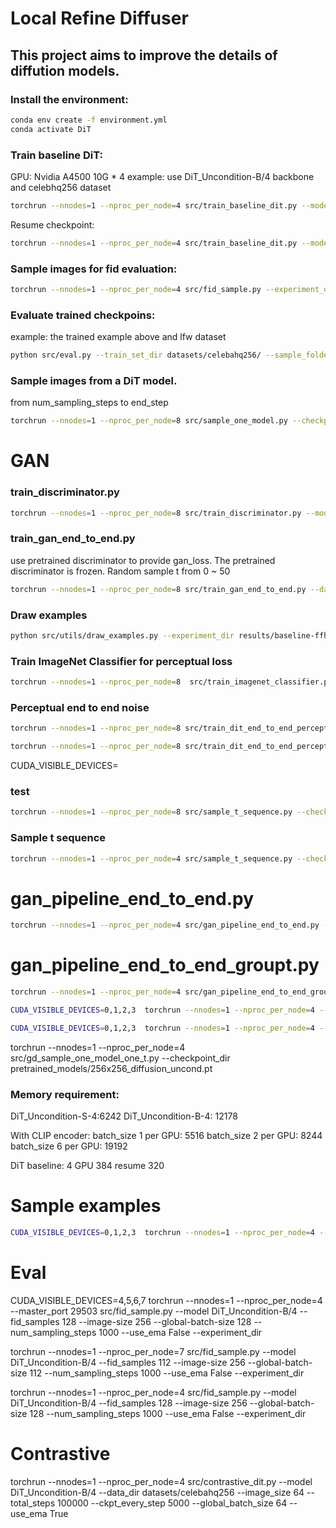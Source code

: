 # Local Refine Diffuser

## This project aims to improve the details of diffution models.

### Install the environment:
```bash
conda env create -f environment.yml
conda activate DiT
```

### Train baseline DiT:
GPU: Nvidia A4500 10G * 4
example: use DiT_Uncondition-B/4 backbone and celebhq256 dataset
```bash
torchrun --nnodes=1 --nproc_per_node=4 src/train_baseline_dit.py --model DiT_Uncondition-B/4 --data_path datasets/celebahq256 --image-size 256 --total_steps 400000 --ckpt_every_step 10000  --global-batch-size 128 --use_ema True 
```
Resume checkpoint:
```bash
torchrun --nnodes=1 --nproc_per_node=4 src/train_baseline_dit.py --model DiT_Uncondition-B/4 --data_path datasets/celebahq256 --image-size 256 --total_steps 400000 --ckpt_every_step 10000  --global-batch-size 128 --use_ema True --resume results/baseline-celebahq256-000-DiT_Uncondition-B-4/checkpoints/00200000.pt
```

### Sample images for fid evaluation:
```bash
torchrun --nnodes=1 --nproc_per_node=4 src/fid_sample.py --experiment_dir results/perceptual-celebahq256old-001-DiT_Uncondition-B-4 --model DiT_Uncondition-B/4 --fid_samples 5000 --image-size 256 --global-batch-size 128 --num_sampling_steps 1000 --use_ema True
```

### Evaluate trained checkpoins:
example: the trained example above and lfw dataset
```bash
python src/eval.py --train_set_dir datasets/celebahq256/ --sample_folder_name fid_samples --output_file_name 'eval_scores.xlsx' --cal_kid False --experiment_dir results/perceptual_end_to_end-celebahq256-004-DiT_Uncondition-B-4/ 
```

### Sample images from a DiT model.   
from num_sampling_steps to end_step
```bash
torchrun --nnodes=1 --nproc_per_node=8 src/sample_one_model.py --checkpoint_dir results/baseline-celebahq256-000-DiT_Uncondition-B-4/checkpoints/00200000.pt --save_dir celebahq256_50step --model DiT_Uncondition-B/4 --fid_samples 30000 --image-size 256 --global-batch-size 128 --num_sampling_steps 1000 --use_ema True --end_step 50
```


# GAN

### train_discriminator.py
```bash
torchrun --nnodes=1 --nproc_per_node=8 src/train_discriminator.py --model resnet --data_path datasets/gan_data/ --image_size 256 --epochs 1000 --global_batch_size 256 --log_every_step 100 --ckpt_every_epoch 10
```

### train_gan_end_to_end.py
use pretrained discriminator to provide gan_loss. The pretrained discriminator is frozen. Random sample t from 0 ~ 50
```bash
torchrun --nnodes=1 --nproc_per_node=8 src/train_gan_end_to_end.py --data_path datasets/celebahq256/ --image_size 256 --total_steps 100000 --global_batch_size 128 --log_every_step 50 --ckpt_every_step 10000 --num_sampling_steps 1000 --start_step 50 --load_ema False --resume results/baseline-celebahq256-000-DiT_Uncondition-B-4/checkpoints/00200000.pt --model DiT_Uncondition-B/4 --alpha 0.2 --discriminator resnet --discriminator_ckpt results/pretrain_discriminator-resnet-gan_data-000/checkpoints/00000049.pt
```

### Draw examples
```bash
python src/utils/draw_examples.py --experiment_dir results/baseline-ffhq5k-000--DiT_Uncondition-S-4/ --image_num 12 --target_dir results/baseline-ffhq5k-000--DiT_Uncondition-S-4/plot_examples
```
### Train ImageNet Classifier for perceptual loss
```bash
torchrun --nnodes=1 --nproc_per_node=8  src/train_imagenet_classifier.py --model biggan --data_path dataset/imagenet1k --image_size 256 --epochs 200 --global-batch-size 256 --log-every 50 --ckpt-every 1 --test-every-epoch 1 --use_ema True
```

### Perceptual end to end noise
```bash
torchrun --nnodes=1 --nproc_per_node=8 src/train_dit_end_to_end_perceptual_use_noise.py --model DiT_Uncondition-B/4 --data_path datasets/celebahq256/  --image_size 256 --total_steps 10000 --ckpt_every_step 500 --global_batch_size 128 --load_ema False --start_step 1000 --perceptual_encoder resnet --encoder_ckpt encoder_ckpts/resnet00000070.pt --resume results/baseline-celebahq256-000-DiT_Uncondition-B-4/checkpoints/00200000.pt --alpha 1.5
```

```bash
torchrun --nnodes=1 --nproc_per_node=8 src/train_dit_end_to_end_perceptual_use_noise_new_p_loss.py --model DiT_Uncondition-B/4 --data_path datasets/celebahq256/  --image_size 256 --total_steps 10000 --ckpt_every_step 500 --global_batch_size 128 --load_ema False --start_step 1000 --perceptual_encoder resnet --encoder_ckpt encoder_ckpts/resnet00000070.pt --resume results/baseline-celebahq256-000-DiT_Uncondition-B-4/checkpoints/00200000.pt --alpha 0.1
```
CUDA_VISIBLE_DEVICES=


### test
```bash
torchrun --nnodes=1 --nproc_per_node=8 src/sample_t_sequence.py --checkpoint_dir results/baseline-celebahq256-000-DiT_Uncondition-B-4/checkpoints/00180000.pt --save_dir results/test_tiff --fid_samples 100 --end_step 0 
```

### Sample t sequence
```bash
torchrun --nnodes=1 --nproc_per_node=4 src/sample_t_sequence.py --checkpoint_dir results/baseline-celebahq256-000-DiT_Uncondition-B-4/checkpoints/00200000.pt --num_samples 128 --start_t 0 --end_t 1000 --interval 100 --load_ema False --use_seed True
```

# gan_pipeline_end_to_end.py
```bash
torchrun --nnodes=1 --nproc_per_node=4 src/gan_pipeline_end_to_end.py --model DiT_Uncondition-B/4 --data_dir datasets/celebahq256/  --image_size 256 --total_steps 10000 --dis_total_steps 1500 --global_batch_size 128 --ckpt_every_step 5000 --iteration_num 10 --num_samples 1280 --start_t 0 --end_t 50 --interval 1 --discriminator condition_resnet --resume pretrained_models/00200000.pt --alpha 1
```

# gan_pipeline_end_to_end_groupt.py
```bash
torchrun --nnodes=1 --nproc_per_node=4 src/gan_pipeline_end_to_end_groupt.py --model DiT_Uncondition-B/4 --data_dir datasets/celebahq256/  --image_size 256 --total_steps 10000 --dis_total_steps 1000 --global_batch_size 128 --ckpt_every_step 5000 --iteration_num 10 --num_samples 1280 --start_t 0 --end_t 200 --interval 50 --group 10 --discriminator condition_resnet --resume pretrained_models/00200000.pt --alpha 0.1
```

```bash
CUDA_VISIBLE_DEVICES=0,1,2,3  torchrun --nnodes=1 --nproc_per_node=4 --master_port 29502 src/gan_pipeline_end_to_end_groupt.py --model DiT_Uncondition-B/4 --data_dir datasets/celebahq256/  --image_size 256 --total_steps 5000 --dis_total_steps 500 --global_batch_size 128 --ckpt_every_step 2500 --iteration_num 20 --num_samples 1280 --start_t 0 --end_t 200 --interval 50 --group 10 --discriminator condition_resnet --resume pretrained_models/00200000.pt --alpha 0.1
```

```bash
CUDA_VISIBLE_DEVICES=0,1,2,3  torchrun --nnodes=1 --nproc_per_node=4 --master_port 29502 src/gan_pipeline_end_to_end_groupt.py --model DiT_Uncondition-B/4 --data_dir datasets/celebahq256/  --image_size 256 --total_steps 3000 --dis_total_steps 1000 --global_batch_size 128 --ckpt_every_step 1500 --iteration_num 20 --num_samples 1280 --start_t 10 --end_t 100 --interval 10 --group 10 --discriminator condition_resnet --resume pretrained_models/00200000.pt --alpha 0.1
```


torchrun --nnodes=1 --nproc_per_node=4 src/gd_sample_one_model_one_t.py --checkpoint_dir pretrained_models/256x256_diffusion_uncond.pt

### Memory requirement:
DiT_Uncondition-S-4:6242
DiT_Uncondition-B-4: 12178

With CLIP encoder:
batch_size 1 per GPU: 5516
batch_size 2 per GPU: 8244
batch_size 6 per GPU: 19192

DiT baseline: 4 GPU 384 resume 320

# Sample examples
```bash
CUDA_VISIBLE_DEVICES=0,1,2,3  torchrun --nnodes=1 --nproc_per_node=4 --master_port 29502 src/fid_sample.py --experiment_dir results_new/10251044-gan_pipeline_end_to_end-celebahq256-DiT_Uncondition-B-4/ --model DiT_Uncondition-B/4 --fid_samples 128 --image-size 256 --global-batch-size 128 --num_sampling_steps 1000 --use_ema False
```

# Eval

CUDA_VISIBLE_DEVICES=4,5,6,7 torchrun --nnodes=1 --nproc_per_node=4 --master_port 29503 src/fid_sample.py --model DiT_Uncondition-B/4 --fid_samples 128 --image-size 256 --global-batch-size 128 --num_sampling_steps 1000 --use_ema False --experiment_dir 

torchrun --nnodes=1 --nproc_per_node=7 src/fid_sample.py --model DiT_Uncondition-B/4 --fid_samples 112 --image-size 256 --global-batch-size 112 --num_sampling_steps 1000 --use_ema False --experiment_dir 

torchrun --nnodes=1 --nproc_per_node=4 src/fid_sample.py --model DiT_Uncondition-B/4 --fid_samples 128 --image-size 256 --global-batch-size 128 --num_sampling_steps 1000 --use_ema False --experiment_dir 

# Contrastive 

torchrun --nnodes=1 --nproc_per_node=4 src/contrastive_dit.py --model DiT_Uncondition-B/4 --data_dir datasets/celebahq256 --image_size 64 --total_steps 100000 --ckpt_every_step 5000  --global_batch_size 64 --use_ema True 